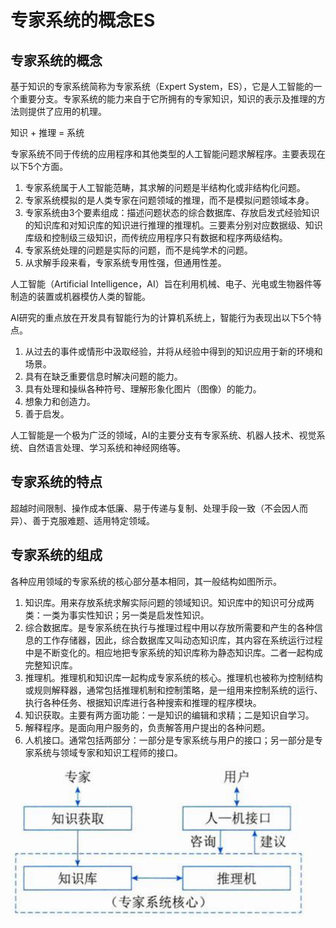 # 专家系统的概念ES

## 专家系统的概念

基于知识的专家系统简称为专家系统（Expert System，ES），它是人工智能的一个重要分支。专家系统的能力来自于它所拥有的专家知识，知识的表示及推理的方法则提供了应用的机理。

知识 + 推理 = 系统

专家系统不同于传统的应用程序和其他类型的人工智能问题求解程序。主要表现在以下5个方面。

1. 专家系统属于人工智能范畴，其求解的问题是半结构化或非结构化问题。 
2. 专家系统模拟的是人类专家在问题领域的推理，而不是模拟问题领域本身。 
3. 专家系统由3个要素组成：描述问题状态的综合数据库、存放启发式经验知识的知识库和对知识库的知识进行推理的推理机。三要素分别对应数据级、知识库级和控制级三级知识，而传统应用程序只有数据和程序两级结构。 
4. 专家系统处理的问题是实际的问题，而不是纯学术的问题。 
5. 从求解手段来看，专家系统专用性强，但通用性差。 

人工智能（Artificial Intelligence，AI）旨在利用机械、电子、光电或生物器件等制造的装置或机器模仿人类的智能。

AI研究的重点放在开发具有智能行为的计算机系统上，智能行为表现出以下5个特点。

1. 从过去的事件或情形中汲取经验，并将从经验中得到的知识应用于新的环境和场景。 
2. 具有在缺乏重要信息时解决问题的能力。 
3. 具有处理和操纵各种符号、理解形象化图片（图像）的能力。 
4. 想象力和创造力。 
5. 善于启发。 

人工智能是一个极为广泛的领域，AI的主要分支有专家系统、机器人技术、视觉系统、自然语言处理、学习系统和神经网络等。 



## 专家系统的特点

超越时间限制、操作成本低廉、易于传递与复制、处理手段一致（不会因人而异）、善于克服难题、适用特定领域。


## 专家系统的组成

各种应用领域的专家系统的核心部分基本相同，其一般结构如图所示。

1. 知识库。用来存放系统求解实际问题的领域知识。知识库中的知识可分成两类：一类为事实性知识；另一类是启发性知识。 
2. 综合数据库。是专家系统在执行与推理过程中用以存放所需要和产生的各种信息的工作存储器，因此，综合数据库又叫动态知识库，其内容在系统运行过程中是不断变化的。相应地把专家系统的知识库称为静态知识库。二者一起构成完整知识库。 
3. 推理机。推理机和知识库一起构成专家系统的核心。推理机也被称为控制结构或规则解释器，通常包括推理机制和控制策略，是一组用来控制系统的运行、执行各种任务、根据知识库进行各种搜索和推理的程序模块。 
4. 知识获取。主要有两方面功能：一是知识的编辑和求精；二是知识自学习。 
5. 解释程序。是面向用户服务的，负责解答用户提出的各种问题。 
6. 人机接口。通常包括两部分：一部分是专家系统与用户的接口；另一部分是专家系统与领域专家和知识工程师的接口。 

![alt text](信息系统/6.png)



